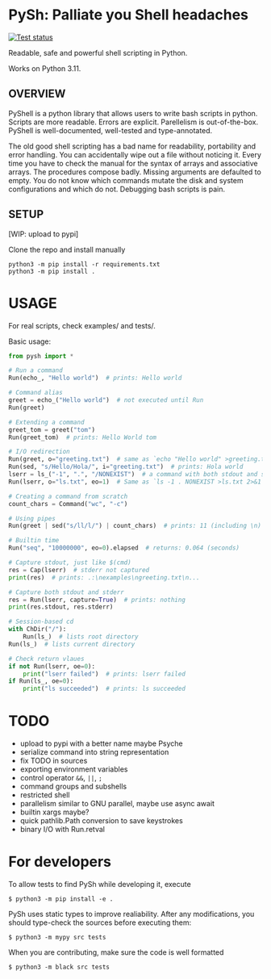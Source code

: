 # PySh: Palliate you Shell headaches
[![Test status](https://github.com/hoblovski/pysh/actions/workflows/test.yml/badge.svg?branch=master)](https://github.com/hoblovski/pysh/actions/workflows/test.yml)

Readable, safe and powerful shell scripting in Python.

Works on Python 3.11.

## OVERVIEW
PyShell is a python library that allows users to write bash scripts in python.
Scripts are more readable. Errors are explicit. Parellelism is out-of-the-box.
PyShell is well-documented, well-tested and type-annotated.

The old good shell scripting has a bad name for readability, portability and
error handling.  You can accidentally wipe out a file without noticing it.
Every time you have to check the manual for the syntax of arrays and
associative arrays.  The procedures compose badly. Missing arguments are
defaulted to empty.  You do not know which commands mutate the disk and system
configurations and which do not. Debugging bash scripts is pain.

## SETUP
[WIP: upload to pypi]

Clone the repo and install manually
```
python3 -m pip install -r requirements.txt
python3 -m pip install .
```


# USAGE
For real scripts, check examples/ and tests/.

Basic usage:
```python
from pysh import *

# Run a command
Run(echo_, "Hello world")  # prints: Hello world

# Command alias
greet = echo_("Hello world")  # not executed until Run
Run(greet)

# Extending a command
greet_tom = greet("tom")
Run(greet_tom)  # prints: Hello World tom

# I/O redirection
Run(greet, o="greeting.txt")  # same as `echo "Hello world" >greeting.txt`
Run(sed, "s/Hello/Hola/", i="greeting.txt")  # prints: Hola world
lserr = ls_("-1", ".", "/NONEXIST")  # a command with both stdout and stderr
Run(lserr, o="ls.txt", eo=1)  # Same as `ls -1 . NONEXIST >ls.txt 2>&1`

# Creating a command from scratch
count_chars = Command("wc", "-c")

# Using pipes
Run(greet | sed("s/ll/l/") | count_chars)  # prints: 11 (including \n)

# Builtin time
Run("seq", "10000000", eo=0).elapsed  # returns: 0.064 (seconds)

# Capture stdout, just like $(cmd)
res = Cap(lserr)  # stderr not captured
print(res)  # prints: .:\nexamples\ngreeting.txt\n...

# Capture both stdout and stderr
res = Run(lserr, capture=True)  # prints: nothing
print(res.stdout, res.stderr)

# Session-based cd
with ChDir("/"):
    Run(ls_)  # lists root directory
Run(ls_)  # lists current directory

# Check return vlaues
if not Run(lserr, oe=0):
    print("lserr failed")  # prints: lserr failed
if Run(ls_, oe=0):
    print("ls succeeded")  # prints: ls succeeded
```

# TODO
* upload to pypi with a better name maybe Psyche
* serialize command into string representation
* fix TODO in sources
* exporting environment variables
* control operator `&&`, `||`, `;`
* command groups and subshells
* restricted shell
* parallelism similar to GNU parallel, maybe use async await
* builtin xargs maybe?
* quick pathlib.Path conversion to save keystrokes
* binary I/O with Run.retval

# For developers
To allow tests to find PySh while developing it, execute
```
$ python3 -m pip install -e .
```

PySh uses static types to improve realiability.
After any modifications, you should type-check the sources before executing them:
```
$ python3 -m mypy src tests
```

When you are contributing, make sure the code is well formatted
```
$ python3 -m black src tests
```

